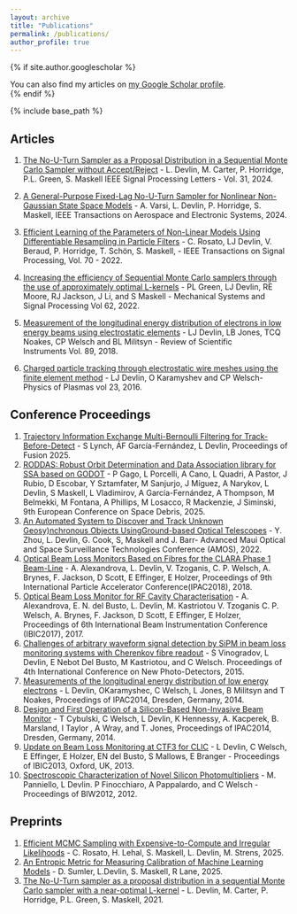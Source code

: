 ```yaml
---
layout: archive
title: "Publications"
permalink: /publications/
author_profile: true
---
```


{% if site.author.googlescholar %}
  <div class="wordwrap">You can also find my articles on <a href="{{site.author.googlescholar}}">my Google Scholar profile</a>.</div>
{% endif %}

{% include base_path %}

## Articles

1. [The No-U-Turn Sampler as a Proposal Distribution in a Sequential Monte Carlo Sampler without Accept/Reject](https://ieeexplore.ieee.org/document/10494898) - L. Devlin, M. Carter, P. Horridge, P.L. Green, S. Maskell
IEEE Signal Processing Letters - Vol. 31, 2024.  

1. [A General-Purpose Fixed-Lag No-U-Turn Sampler for Nonlinear Non-Gaussian State Space Models](https://ieeexplore.ieee.org/document/10463105) - A. Varsi, L. Devlin, P. Horridge, S. Maskell, IEEE Transactions on Aerospace and Electronic Systems, 2024.

1. [Efficient Learning of the Parameters of Non-Linear Models Using Differentiable Resampling in Particle Filters](https://ieeexplore.ieee.org/document/9813434) - C. Rosato, LJ Devlin, V. Beraud, P. Horridge, T. Schön, S. Maskell, - IEEE Transactions on Signal Processing, Vol. 70 - 2022.

1. [Increasing the efficiency of Sequential Monte Carlo samplers through the use of approximately optimal L-kernels](https://www.sciencedirect.com/science/article/abs/pii/S0888327021004222) - PL Green, LJ Devlin, RE Moore, RJ Jackson, J Li, and S Maskell - Mechanical Systems and Signal Processing Vol 62, 2022.

1. [Measurement of the longitudinal energy distribution of electrons in low energy beams using electrostatic elements](https://pubs.aip.org/aip/rsi/article-abstract/89/8/083305/990313/Measurement-of-the-longitudinal-energy?redirectedFrom=fulltext) - LJ Devlin, LB Jones, TCQ Noakes, CP Welsch and BL Militsyn  - Review of Scientific Instruments Vol. 89, 2018.

1. [Charged particle tracking through electrostatic wire meshes using the finite element method](https://pubs.aip.org/aip/pop/article-abstract/23/6/063110/320043/Charged-particle-tracking-through-electrostatic?redirectedFrom=fulltext) - LJ Devlin, O Karamyshev and CP Welsch- Physics of Plasmas vol 23, 2016.

## Conference Proceedings
1. [Trajectory Information Exchange Multi-Bernoulli Filtering for Track-Before-Detect](https://ieeexplore.ieee.org/abstract/document/11124029) - S Lynch, ÁF García-Fernández, L Devlin, Proceedings of Fusion 2025. 
1. [RODDAS: Robust Orbit Determination and Data Association library for SSA based on GODOT](https://conference.sdo.esoc.esa.int/proceedings/sdc9/paper/311/SDC9-paper311.pdf) - P Gago, L Porcelli, A Cano, L Quadri, A Pastor, J Rubio, D Escobar, Y Sztamfater, M Sanjurjo, J Míguez, A Narykov, L Devlin, S Maskell, L Vladimirov, A García-Fernández, A Thompson, M Belmekki, M Fontana, A Phillips, M Losacco, R Mackenzie, J Siminski, 9th European Conference on Space Debris, 2025. 
1. [An Automated System to Discover and Track Unknown Geosy)nchronous Objects UsingGround-based Optical Telescopes](https://amostech.com/TechnicalPapers/2022/Poster/Zhou.pdf) - Y. Zhou, L. Devlin, G. Cook, S, Maskell and J. Barr- Advanced Maui Optical and Space Surveillance Technologies Conference (AMOS), 2022.
1. [Optical Beam Loss Monitors Based on Fibres for the CLARA Phase 1 Beam-Line](https://accelconf.web.cern.ch/ipac2018/papers/thpml090.pdf) - A. Alexandrova, L. Devlin, V. Tzoganis, C. P. Welsch, A. Brynes, F. Jackson, D Scott, E Effinger, E Holzer, Proceedings of 9th International Particle Accelerator Conference(IPAC2018), 2018.
1. [Optical Beam Loss Monitor for RF Cavity Characterisation](https://s3.cern.ch/inspire-prod-files-1/1c3f00ca6cdd8042a7a5345a0587730f) - A. Alexandrova, E. N. del Busto, L. Devlin, M. Kastriotou V. Tzoganis C. P. Welsch, A. Brynes, F. Jackson, D Scott, E Effinger, E Holzer, Proceedings of 6th International Beam Instrumentation Conference (IBIC2017), 2017.
1. [Challenges of arbitrary waveform signal detection by SiPM in beam loss monitoring systems with Cherenkov fibre readout](http://cds.cern.ch/record/2266028?ln=en) - S Vinogradov, L Devlin, E Nebot Del Busto, M Kastriotou, and C Welsch. Proceedings of 4th International Conference on New Photo-Detectors, 2015.
1. [Measurements of the longitudinal energy distribution of low energy electrons](https://livrepository.liverpool.ac.uk/id/eprint/2020386) - L Devlin, OKaramyshec, C Welsch, L Jones, B Militsyn and T Noakes, Proceedings of IPAC2014, Dresden, Germany, 2014.
1. [Design and First Operation of a Silicon-Based Non-Invasive Beam Monitor](https://s3.cern.ch/inspire-prod-files-a/a29ca7bd5add8017bd6d9b64d7fa1490) - T Cybulski, C Welsch, L Devlin, K Hennessy, A. Kacperek, B. Marsland, I Taylor , A Wray, and T. Jones, Proceedings of IPAC2014, Dresden, Germany, 2014.
1. [Update on Beam Loss Monitoring at CTF3 for CLIC](https://cds.cern.ch/record/1743067/files/wepc43.pdf) - L Devlin, C Welsch, E Effinger, E Holzer, EN del Busto, S Mallows, E Branger - Proceedings of IBIC2013, Oxford, UK, 2013.
1. [Spectroscopic Characterization of Novel Silicon Photomultipliers](https://accelconf.web.cern.ch/BIW2012/papers/thbp02.pdf) - M. Panniello, L Devlin. P Finocchiaro, A Pappalardo, and C Welsch - Proceedings of BIW2012, 2012.

## Preprints
1. [Efficient MCMC Sampling with Expensive-to-Compute and Irregular Likelihoods](https://arxiv.org/abs/2505.10448) - C. Rosato, H. Lehal, S. Maskell, L. Devlin, M. Strens, 2025.
1. [An Entropic Metric for Measuring Calibration of Machine Learning Models](https://arxiv.org/abs/2502.14545) - D. Sumler, L.Devlin, S. Maskell, R Lane, 2025.
1. [The No-U-Turn sampler as a proposal distribution in a sequential Monte Carlo sampler with a near-optimal L-kernel](https://arxiv.org/abs/2108.02498) - L. Devlin, M. Carter, P. Horridge, P.L. Green, S. Maskell, 2021.

